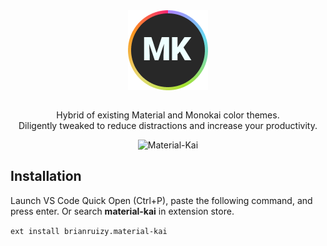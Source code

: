 <div align="center">
  <img align="center" src="https://github.com/BrianRuizy/material-kai/blob/master/images/icon.png?raw=true">
  <p align="center">
    </br>Hybrid of existing Material and Monokai color themes.</br>
    Diligently tweaked to reduce distractions and increase your productivity.</br>
  </p>
  <img src="https://user-images.githubusercontent.com/23439187/118185504-3827d180-b402-11eb-9205-b64b496c931d.png" alt="Material-Kai">
</div>

## Installation

Launch VS Code Quick Open (Ctrl+P), paste the following command, and press enter. Or search **material-kai** in extension store.

```ext install brianruizy.material-kai```
